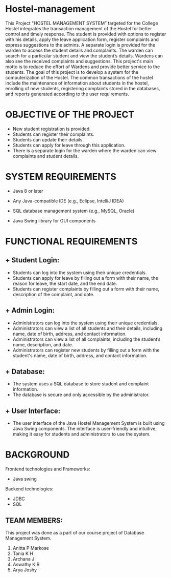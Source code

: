 # Hostel-management

This Project "HOSTEL MANAGEMENT SYSTEM” targeted for the College Hostel integrates the transaction management of the Hostel for better control and timely response. The student is provided with options to register with his details, apply the leave application form, register complaints and express suggestions to the admins.  A separate login is provided for the warden to access the student details and complaints. The warden can search for a particular student and view the student’s  details. Wardens can also see the received complaints and suggestions. This project's main motto is to reduce the effort of Wardens and provide better service to the students.
The goal of this project is to develop a system for the computerization of the Hostel. The common transactions of the hostel include the maintenance of information about students in the hostel, enrolling of new students, registering complaints stored in the databases, and reports generated according to the user requirements.

# OBJECTIVE OF THE PROJECT
- New student registration is provided.
- Students can register their complaints.
- Students can update their details.
- Students can apply for leave through this application.
- There is a separate login for the warden where the warden can view complaints and student details.


# SYSTEM REQUIREMENTS
- Java 8 or later 

- Any Java-compatible IDE (e.g., Eclipse, IntelliJ IDEA)

- SQL database management system (e.g., MySQL, Oracle)

- Java Swing library for GUI components 



# FUNCTIONAL REQUIREMENTS
## + Student Login:
- Students can log into the system using their unique credentials.
- Students can apply for leave by filling out a form with their name, the reason for leave, the start date, and the end date.
- Students can register complaints by filling out a form with their name, description of the complaint, and date.
## + Admin Login:
- Administrators can log into the system using their unique credentials.
- Administrators can view a list of all students and their details, including name, date of birth, address, and contact information.
- Administrators can view a list of all complaints, including the student’s name, description, and date.
- Administrators can register new students by filling out a form with the student's name, date of birth, address, and contact information.
## + Database:
- The system uses a SQL database to store student and complaint information.
- The database is secure and only accessible by the administrator.
## + User Interface:
- The user interface of the Java Hostel Management System is built using Java Swing components. The interface is user-friendly and intuitive, making it easy for students and administrators to use the system.

# BACKGROUND
Frontend technologies and Frameworks:
- Java swing

Backend technologies:
- JDBC
- SQL


## TEAM MEMBERS:
This project was done as a part of our course project of Database Management System.
1. Anitta P Markose
2. Tania K H
3. Archana J
4. Aswathy K R
5. Arya Joshy
